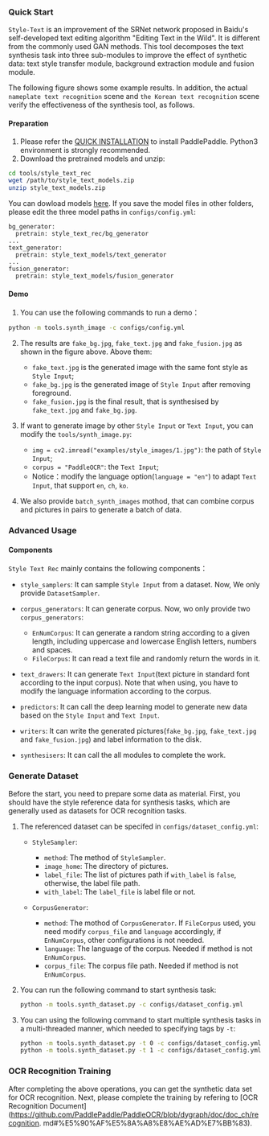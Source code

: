 ### Quick Start

`Style-Text` is an improvement of the SRNet network proposed in Baidu's self-developed text editing algorithm "Editing Text in the Wild". It is different from the commonly used GAN methods. This tool decomposes the text synthesis task into three sub-modules to improve the effect of synthetic data: text style transfer module, background extraction module and fusion module. 

The following figure shows some example results. In addition, the actual `nameplate text recognition` scene and `the Korean text recognition` scene verify the effectiveness of the synthesis tool, as follows.


#### Preparation

1. Please refer the [QUICK INSTALLATION](./installation_en.md) to install PaddlePaddle. Python3 environment is strongly recommended.
2. Download the pretrained models and unzip:

```bash
cd tools/style_text_rec
wget /path/to/style_text_models.zip
unzip style_text_models.zip
```

You can dowload models [here](https://paddleocr.bj.bcebos.com/dygraph_v2.0/style_text/style_text_models.zip). If you save the model files in other folders, please edit the three model paths in `configs/config.yml`:

```
bg_generator:
  pretrain: style_text_rec/bg_generator
...
text_generator:
  pretrain: style_text_models/text_generator
...
fusion_generator:
  pretrain: style_text_models/fusion_generator
```



#### Demo

1. You can use the following commands to run a demo：

```bash
python -m tools.synth_image -c configs/config.yml
```

2. The results are `fake_bg.jpg`, `fake_text.jpg` and `fake_fusion.jpg` as shown in the figure above. Above them:
   * `fake_text.jpg` is the generated image with the same font style as `Style Input`;
   * `fake_bg.jpg` is the generated image of `Style Input` after removing foreground. 
   * `fake_fusion.jpg` is the final result, that is synthesised by `fake_text.jpg` and `fake_bg.jpg`.  

3. If want to generate image by other `Style Input` or `Text Input`, you can modify the `tools/synth_image.py`:
   * `img = cv2.imread("examples/style_images/1.jpg")`: the path of `Style Input`;
   * `corpus = "PaddleOCR"`: the `Text Input`;
   * Notice：modify the language option(`language = "en"`) to adapt `Text Input`, that support `en`, `ch`, `ko`.

4. We also provide `batch_synth_images` mothod, that can combine corpus and pictures in pairs to generate a batch of data.

### Advanced Usage

#### Components

`Style Text Rec` mainly contains the following components：

* `style_samplers`: It can sample `Style Input` from a dataset. Now, We only provide `DatasetSampler`.

* `corpus_generators`: It can generate corpus. Now, wo only provide two `corpus_generators`:
  * `EnNumCorpus`: It can generate a random string according to a given length,  including uppercase and lowercase English letters, numbers and spaces.
  * `FileCorpus`: It can read a text file and randomly return the words in it.

* `text_drawers`: It can generate `Text Input`(text picture in standard font according to the input corpus). Note that when using, you have to modify the language information according to the corpus.

* `predictors`: It can call the deep learning model to generate new data based on the `Style Input` and `Text Input`.

* `writers`: It can write the generated pictures(`fake_bg.jpg`, `fake_text.jpg` and `fake_fusion.jpg`) and label information to the disk.

* `synthesisers`: It can call the all modules to complete the work.

### Generate Dataset

Before the start, you need to prepare some data as material.
First, you should have the style reference data for synthesis tasks, which are generally used as datasets for OCR recognition tasks.

1. The referenced dataset can be specifed in `configs/dataset_config.yml`:
   * `StyleSampler`: 
     * `method`: The method of `StyleSampler`.
     * `image_home`: The directory of pictures.
     * `label_file`: The list of pictures path if `with_label` is `false`, otherwise, the label file path.
     * `with_label`: The `label_file` is label file or not.
    
   * `CorpusGenerator`: 
     * `method`: The mothod of `CorpusGenerator`. If `FileCorpus` used, you need modify `corpus_file` and `language` accordingly, if `EnNumCorpus`, other configurations is not needed.
     * `language`: The language of the corpus. Needed if method is not `EnNumCorpus`.
     * `corpus_file`: The corpus file path. Needed if method is not `EnNumCorpus`.

2. You can run the following command to start synthesis task:

   ``` bash
   python -m tools.synth_dataset.py -c configs/dataset_config.yml
   ```

3. You can using the following command to start multiple synthesis tasks in a multi-threaded manner, which needed to specifying tags by `-t`:
   
   ```bash
   python -m tools.synth_dataset.py -t 0 -c configs/dataset_config.yml
   python -m tools.synth_dataset.py -t 1 -c configs/dataset_config.yml
   ```

### OCR Recognition Training

After completing the above operations, you can get the synthetic data set for OCR recognition. Next, please complete the training by refering to [OCR Recognition Document](https://github.com/PaddlePaddle/PaddleOCR/blob/dygraph/doc/doc_ch/recognition. md#%E5%90%AF%E5%8A%A8%E8%AE%AD%E7%BB%83).
